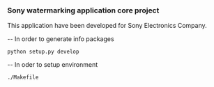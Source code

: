 ### Sony watermarking application core project

This application have been developed for Sony Electronics Company.

--  In order to generate info packages

    python setup.py develop

--  In oder to setup environment
    
    ./Makefile
    
    